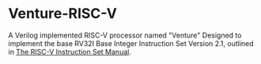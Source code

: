 # Venture-RISC-V
A Verilog implemented RISC-V processor named "Venture"
Designed to implement the base RV32I Base Integer Instruction Set Version 2.1, outlined in [The RISC-V Instruction Set Manual](https://riscv.org/wp-content/uploads/2019/12/riscv-spec-20191213.pdf). 
